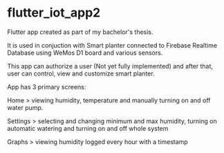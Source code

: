 # flutter_iot_app2

Flutter app created as part of my bachelor's thesis. 

It is used in conjuction with Smart planter connected to Firebase Realtime Database using WeMos D1 board and various sensors.

This app can authorize a user (Not yet fully implemented) and after that, user can control, view and customize smart planter.

App has 3 primary screens:

Home > viewing humidity, temperature and manually turning on and off water pump.

Settings > selecting and changing minimum and max humidity, turning on automatic watering and turning on and off whole system

Graphs > viewing humidity logged every hour with a timestamp
